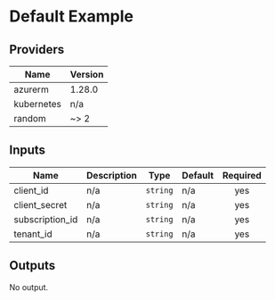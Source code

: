 # Default Example

<!-- BEGINNING OF PRE-COMMIT-TERRAFORM DOCS HOOK -->
## Providers

| Name | Version |
|------|---------|
| azurerm | 1.28.0 |
| kubernetes | n/a |
| random | ~> 2 |

## Inputs

| Name | Description | Type | Default | Required |
|------|-------------|------|---------|:-----:|
| client\_id | n/a | `string` | n/a | yes |
| client\_secret | n/a | `string` | n/a | yes |
| subscription\_id | n/a | `string` | n/a | yes |
| tenant\_id | n/a | `string` | n/a | yes |

## Outputs

No output.

<!-- END OF PRE-COMMIT-TERRAFORM DOCS HOOK -->

